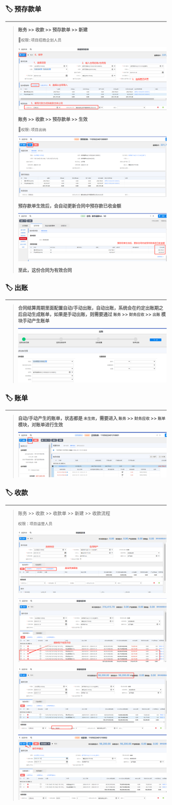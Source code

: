 ## 🏷️ 预存款单

___

> **账务 >> 收款 >> 预存款单 >> 新建**
> 
> 🔑`权限:项目招商企划人员`
> 
> ![img_26.png](_media/img_26.png)
> 
> **账务 >> 收款 >> 预存款单 >> 生效**
> 
> 🔑`权限:项目出纳`
> 
> ![img_27.png](_media/img_27.png)
> 
> **预存款单生效后，会自动更新合同中预存款已收金额**
> 
> ![img_28.png](_media/img_28.png)
> 
>  **至此，这份合同为有效合同**

## 🏷️ 出账

___

> **合同结算周期里面配置自动/手动出账，自动出账，系统会在约定出账期之后自动生成账单，如果是手动出账，则需要通过 `账务` >> `财务应收` >> `出账` 模块手动产生账单**
> 
> ![img_5.png](img_5.png)
> 

## 🏷️ 账单

___

> **自动/手动产生的账单，状态都是 `未生效`，需要进入 `账务` >> `财务应收` >> `账单` 模块，对账单进行生效**
> 
> ![img_6.png](img_6.png)
> 

## 🏷️ 收款

___

> 账务 >> 收款 >> 收款单 >> 新建 >> 收款流程  
> 
> `权限：项目运营人员`
> 
> ![img_10.png](img_10.png)
> 
> ![img_11.png](img_11.png)
> 
> ![img_12.png](img_12.png)
> 
> ![img_13.png](img_13.png)